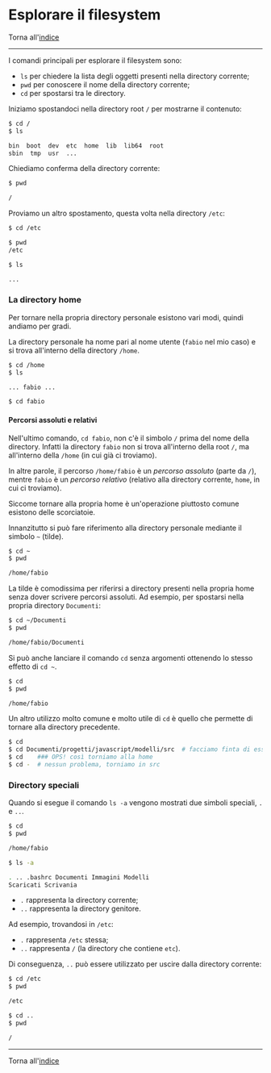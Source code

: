 # Esplorare il filesystem

Torna all'[indice](../toc.md)

---

I comandi principali per esplorare il filesystem sono:

- `ls` per chiedere la lista degli oggetti presenti nella directory corrente;
- `pwd` per conoscere il nome della directory corrente;
- `cd` per spostarsi tra le directory.

Iniziamo spostandoci nella directory root `/` per mostrarne il contenuto:

```bash
$ cd /
$ ls

bin  boot  dev  etc  home  lib  lib64  root
sbin  tmp  usr  ...
```

Chiediamo conferma della directory corrente:

```bash
$ pwd

/
```

Proviamo un altro spostamento, questa volta nella directory `/etc`:

```bash
$ cd /etc

$ pwd
/etc

$ ls

...
```

### La directory home

Per tornare nella propria directory personale esistono vari modi, quindi andiamo per gradi.

La directory personale ha nome pari al nome utente (`fabio` nel mio caso) e si
trova all'interno della directory `/home`.

```bash
$ cd /home
$ ls

... fabio ...

$ cd fabio
```

#### Percorsi assoluti e relativi

Nell'ultimo comando, `cd fabio`, non c'è il simbolo `/` prima del nome della directory.
Infatti la directory `fabio` non si trova all'interno della root `/`, ma all'interno
della `/home` (in cui già ci troviamo).

In altre parole, il percorso `/home/fabio` è un _percorso assoluto_ (parte da `/`),
mentre `fabio` è un _percorso relativo_ (relativo alla directory corrente, `home`, in cui ci troviamo).

Siccome tornare alla propria home è un'operazione piuttosto comune esistono delle scorciatoie.

Innanzitutto si può fare riferimento alla directory personale mediante il simbolo `~` (tilde).

```bash
$ cd ~
$ pwd

/home/fabio
```

La tilde è comodissima per riferirsi a directory presenti nella propria home senza
dover scrivere percorsi assoluti. Ad esempio, per spostarsi nella propria directory `Documenti`:

```bash
$ cd ~/Documenti
$ pwd

/home/fabio/Documenti
```

Si può anche lanciare il comando `cd` senza argomenti ottenendo lo stesso effetto di `cd ~`.

```bash
$ cd
$ pwd

/home/fabio
```

Un altro utilizzo molto comune e molto utile di `cd` è quello che permette di
tornare alla directory precedente.

```bash
$ cd
$ cd Documenti/progetti/javascript/modelli/src  # facciamo finta di essere in una cartella molto profonda
$ cd    ### OPS! così torniamo alla home
$ cd -  # nessun problema, torniamo in src
```

### Directory speciali

Quando si esegue il comando `ls -a` vengono mostrati due simboli speciali, `.` e `..`.

```bash
$ cd
$ pwd

/home/fabio

$ ls -a

. .. .bashrc Documenti Immagini Modelli
Scaricati Scrivania
```

- `.` rappresenta la directory corrente;
- `..` rappresenta la directory genitore.

Ad esempio, trovandosi in `/etc`:

- `.` rappresenta `/etc` stessa;
- `..` rappresenta `/` (la directory che contiene `etc`).

Di conseguenza, `..` può essere utilizzato per uscire dalla directory corrente:

```bash
$ cd /etc
$ pwd

/etc

$ cd ..
$ pwd

/
```

---

Torna all'[indice](../toc.md)
